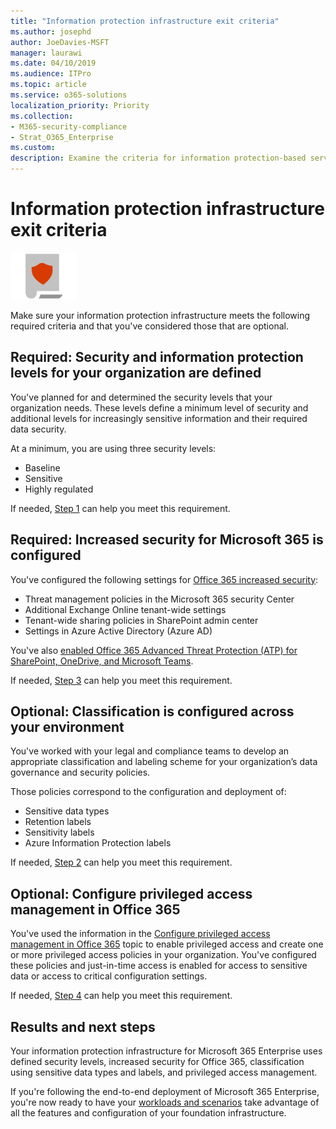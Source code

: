 ```yaml
---
title: "Information protection infrastructure exit criteria"
ms.author: josephd
author: JoeDavies-MSFT
manager: laurawi
ms.date: 04/10/2019
ms.audience: ITPro
ms.topic: article
ms.service: o365-solutions
localization_priority: Priority
ms.collection: 
- M365-security-compliance
- Strat_O365_Enterprise
ms.custom:
description: Examine the criteria for information protection-based services and infrastructure to ensure that your configuration meets Microsoft 365 Enterprise requirements.
---
```


# Information protection infrastructure exit criteria

![](./media/deploy-foundation-infrastructure/infoprotection_icon-small.png)

Make sure your information protection infrastructure meets the following required criteria and that you've considered those that are optional.

<a name="crit-infoprotect-step1"></a>
## Required: Security and information protection levels for your organization are defined

You've planned for and determined the security levels that your organization needs. These levels define a minimum level of security and additional levels for increasingly sensitive information and their required data security.

At a minimum, you are using three security levels:

- Baseline
- Sensitive
- Highly regulated

If needed, [Step 1](infoprotect-define-sec-infoprotect-levels.md) can help you meet this requirement. 

<a name="crit-infoprotect-step4"></a>
## Required: Increased security for Microsoft 365 is configured

You've configured the following settings for [Office 365 increased security](https://docs.microsoft.com/office365/securitycompliance/tenant-wide-setup-for-increased-security):

- Threat management policies in the Microsoft 365 security Center
- Additional Exchange Online tenant-wide settings
- Tenant-wide sharing policies in SharePoint admin center
- Settings in Azure Active Directory (Azure AD)

You've also [enabled Office 365 Advanced Threat Protection (ATP) for SharePoint, OneDrive, and Microsoft Teams](https://docs.microsoft.com/en-us/office365/securitycompliance/turn-on-atp-for-spo-odb-and-teams).

If needed, [Step 3](infoprotect-configure-increased-security-office-365.md) can help you meet this requirement. 

<a name="crit-infoprotect-step3"></a>
## Optional: Classification is configured across your environment

You've worked with your legal and compliance teams to develop an appropriate classification and labeling scheme for your organization’s data governance and security policies. 

Those policies correspond to the configuration and deployment of:

- Sensitive data types
- Retention labels
- Sensitivity labels
- Azure Information Protection labels

If needed, [Step 2](infoprotect-configure-classification.md) can help you meet this requirement. 

<a name="crit-infoprotect-step5"></a>
## Optional: Configure privileged access management in Office 365

You've used the information in the [Configure privileged access management in Office 365](https://docs.microsoft.com/office365/securitycompliance/privileged-access-management-configuration) topic to enable privileged access and create one or more privileged access policies in your organization. You've configured these policies and just-in-time access is enabled for access to sensitive data or access to critical configuration settings.

If needed, [Step 4](infoprotect-configure-privileged-access-management.md) can help you meet this requirement. 

## Results and next steps

Your information protection infrastructure for Microsoft 365 Enterprise uses defined security levels, increased security for Office 365, classification using sensitive data types and labels, and privileged access management.

If you're following the end-to-end deployment of Microsoft 365 Enterprise, you're now ready to have your [workloads and scenarios](deploy-workloads.md) take advantage of all the features and configuration of your foundation infrastructure.
